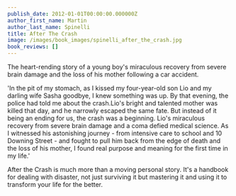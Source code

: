 ```yaml
---
publish_date: 2012-01-01T00:00:00.000000Z
author_first_name: Martin
author_last_name: Spinelli
title: After The Crash
image: /images/book_images/spinelli_after_the_crash.jpg
book_reviews: []
---
```

The heart-rending story of a young boy's miraculous recovery from severe brain damage and the loss of his mother following a car accident.

'In the pit of my stomach, as I kissed my four-year-old son Lio and my darling wife Sasha goodbye, I knew something was up. By that evening, the police had told me about the crash.Lio's bright and talented mother was killed that day, and he narrowly escaped the same fate. But instead of it being an ending for us, the crash was a beginning. Lio's miraculous recovery from severe brain damage and a coma defied medical science. As I witnessed his astonishing journey - from intensive care to school and 10 Downing Street - and fought to pull him back from the edge of death and the loss of his mother, I found real purpose and meaning for the first time in my life.'

After the Crash is much more than a moving personal story. It's a handbook for dealing with disaster, not just surviving it but mastering it and using it to transform your life for the better.